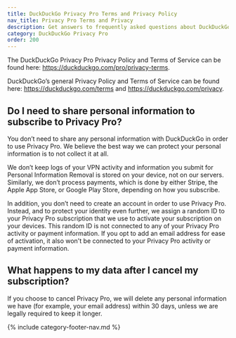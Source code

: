 ```yaml
---
title: DuckDuckGo Privacy Pro Terms and Privacy Policy
nav_title: Privacy Pro Terms and Privacy
description: Get answers to frequently asked questions about DuckDuckGo’s Privacy Pro subscription that includes VPN, Personal Information Removal, and Identity Theft Restoration.
category: DuckDuckGo Privacy Pro
order: 200
---
```


The DuckDuckGo Privacy Pro Privacy Policy and Terms of Service can be found here: <a href="https://duckduckgo.com/pro/privacy-terms">https://duckduckgo.com/pro/privacy-terms</a>.

DuckDuckGo’s general Privacy Policy and Terms of Service can be found here: <a href="https://duckduckgo.com/terms">https://duckduckgo.com/terms</a> and <a href="https://duckduckgo.com/privacy">https://duckduckgo.com/privacy</a>.

## Do I need to share personal information to subscribe to Privacy Pro?

You don’t need to share any personal information with DuckDuckGo in order to use Privacy Pro. We believe the best way we can protect your personal information is to not collect it at all.

We don’t keep logs of your VPN activity and information you submit for Personal Information Removal is stored on your device, not on our servers. Similarly, we don’t process payments, which is done by either Stripe, the Apple App Store, or Google Play Store, depending on how you subscribe.

In addition, you don’t need to create an account in order to use Privacy Pro. Instead, and to protect your identity even further, we assign a random ID to your Privacy Pro subscription that we use to activate your subscription on your devices. This random ID is not connected to any of your Privacy Pro activity or payment information. If you opt to add an email address for ease of activation, it also won't be connected to your Privacy Pro activity or payment information.

## What happens to my data after I cancel my subscription?

If you choose to cancel Privacy Pro, we will delete any personal information we have (for example, your email address) within 30 days, unless we are legally required to keep it longer.

{% include category-footer-nav.md %}
